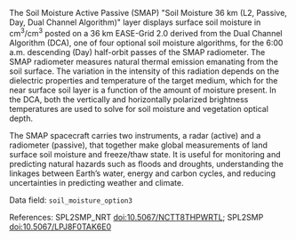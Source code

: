 The Soil Moisture Active Passive (SMAP) "Soil Moisture 36 km (L2, Passive, Day, Dual Channel Algorithm)" layer displays surface soil moisture in cm<sup>3</sup>/cm<sup>3</sup> posted on a 36 km EASE-Grid 2.0 derived from the Dual Channel Algorithm (DCA), one of four optional soil moisture algorithms, for the 6:00 a.m. descending (Day) half-orbit passes of the SMAP radiometer. The SMAP radiometer measures natural thermal emission emanating from the soil surface. The variation in the intensity of this radiation depends on the dielectric properties and temperature of the target medium, which for the near surface soil layer is a function of the amount of moisture present. In the DCA, both the vertically and horizontally polarized brightness temperatures are used to solve for soil moisture and vegetation optical depth.

The SMAP spacecraft carries two instruments, a radar (active) and a radiometer (passive), that together make global measurements of land surface soil moisture and freeze/thaw state. It is useful for monitoring and predicting natural hazards such as floods and droughts, understanding the linkages between Earth’s water, energy and carbon cycles, and reducing uncertainties in predicting weather and climate.

Data field: `soil_moisture_option3`

References: SPL2SMP_NRT [doi:10.5067/NCTT8THPWRTL](https://doi.org/10.5067/NCTT8THPWRTL); SPL2SMP [doi:10.5067/LPJ8F0TAK6E0](https://doi.org/10.5067/LPJ8F0TAK6E0)

